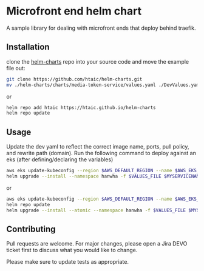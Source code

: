 # Microfront end helm chart

A sample library for dealing with microfront ends that deploy behind traefik.

## Installation

clone the [helm-charts](https://github.com/htaic/helm-charts) repo into your source code and move the example file out:

```bash
git clone https://github.com/htaic/helm-charts.git
mv ./helm-charts/charts/media-token-service/values.yaml ./DevValues.yaml
```

or

```bash
helm repo add htaic https://htaic.github.io/helm-charts
helm repo update
```

## Usage

Update the dev yaml to reflect the correct image name, ports, pull policy, and rewrite path (domain). Run the following command to deploy against an eks (after defining/declaring the variables)

```bash
aws eks update-kubeconfig --region $AWS_DEFAULT_REGION --name $AWS_EKS_NAME
helm upgrade --install --namespace hanwha -f $VALUES_FILE $MYSERVICENAME ./helm-charts/charts/media-token-service
```

or

```bash
aws eks update-kubeconfig --region $AWS_DEFAULT_REGION --name $AWS_EKS_NAME
helm repo update
helm upgrade --install --atomic --namespace hanwha -f $VALUES_FILE $MYSERVICENAME htaic/media-token-service
```

## Contributing

Pull requests are welcome. For major changes, please open a Jira DEVO ticket first to discuss what you would like to change.

Please make sure to update tests as appropriate.
